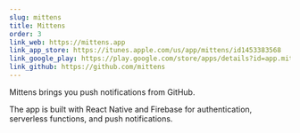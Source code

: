 ```yaml
---
slug: mittens
title: Mittens
order: 3
link_web: https://mittens.app
link_app_store: https://itunes.apple.com/us/app/mittens/id1453383568
link_google_play: https://play.google.com/store/apps/details?id=app.mittens
link_github: https://github.com/mittens
---
```


Mittens brings you push notifications from GitHub.

The app is built with React Native and Firebase for authentication, serverless functions, and push notifications.

